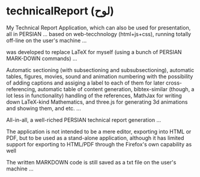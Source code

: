 <h1>technicalReport (لوح)</h1>
<p>My Technical Report Application, which can also be used for presentation, all in PERSIAN ... based on web-tecchnology (html+js+css), running totally off-line on the user's machine ...</p>
<p>was developed to replace LaTeX for myself (using a bunch of PERSIAN MARK-DOWN commands) ...</p>
<p>Automatic sectioning (with subsectioning and subsubsectioning), automatic tables, figures, movies, sound and animation numbering with the possibility of adding captions and assiging a label to each of them for later cross-referencing, automatic table of content generation, bibtex-similar (though, a lot less in functionality) handling of the references, MathJax for writing down LaTeX-kind Mathematics, and three.js for generating 3d animations and showing them, and etc. ...</p>
<p>All-in-all, a well-riched PERSIAN technical report generation ...</p>
<p>The application is not intended to be a mere editor, exporting into HTML or PDF, but to be used as a stand-alone application, although it has limited support for exporting to HTML/PDF through the Firefox's own capability as well</p>
<p>The written MARKDOWN code is still saved as a txt file on the user's machine ...</p>
